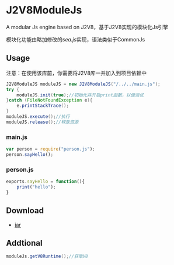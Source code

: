 # J2V8ModuleJs 

A modular Js engine based on J2V8，基于J2V8实现的模块化Js引擎

模块化功能由略加修改的*sea.js*实现，语法类似于CommonJs

## **Usage**   

注意：在使用该库前，你需要将J2V8库一并加入到项目依赖中

```java  
J2V8ModuleJS moduleJS = new J2V8ModuleJS("/../../main.js");
try {
    moduleJS.init(true);//初始化并开启print函数，以便测试
}catch (FileNotFoundException e){
    e.printStackTrace();
}
moduleJS.execute();//执行
moduleJS.release();//释放资源
```  

### **main.js**  
```javascript  
var person = require("person.js");
person.sayHello();
``` 

### **person.js**  
```javascript
exports.sayHello = function(){
    print("hello");
}
```

## **Download**  
* [jar]()  

## **Addtional**
```java
moduleJs.getV8Runtime();//获取V8
```




